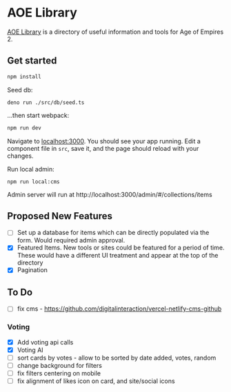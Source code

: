 # AOE Library

[AOE Library](https://www.aoelibrary.com) is a directory of useful information and tools for Age of Empires 2.

## Get started

```bash
npm install
```

Seed db:
```
deno run ./src/db/seed.ts
```


...then start webpack:

```bash
npm run dev
```

Navigate to [localhost:3000](http://localhost:3000). You should see your app running. Edit a component file in `src`, save it, and the page should reload with your changes.

Run local admin:

```
npm run local:cms
```

Admin server will run at http://localhost:3000/admin/#/collections/items


## Proposed New Features
- [ ] Set up a database for items which can be directly populated via the form. Would required admin approval.
- [x] Featured Items. New tools or sites could be featured for a period of time. These would have a different UI treatment and appear at the top of the directory
- [x] Pagination

## To Do
- [ ] fix cms - https://github.com/digitalinteraction/vercel-netlify-cms-github

### Voting
- [x] Add voting api calls
- [x] Voting AI
- [ ] sort cards by votes - allow to be sorted by date added, votes, random
- [ ] change background for filters
- [ ] fix filters centering on mobile
- [ ] fix alignment of likes icon on card, and site/social icons
